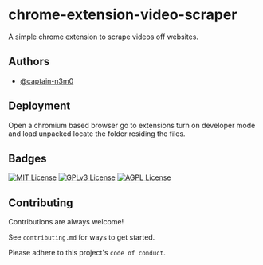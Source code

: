 # chrome-extension-video-scraper
A simple chrome extension to scrape videos off websites.

## Authors

- [@captain-n3m0](https://github.com/captain-n3m0)


## Deployment

Open a chromium based browser go to extensions turn on developer mode and load unpacked locate the folder residing the files.


## Badges

[![MIT License](https://img.shields.io/badge/License-MIT-green.svg)](https://choosealicense.com/licenses/mit/)
[![GPLv3 License](https://img.shields.io/badge/License-GPL%20v3-yellow.svg)](https://opensource.org/licenses/)
[![AGPL License](https://img.shields.io/badge/license-AGPL-blue.svg)](http://www.gnu.org/licenses/agpl-3.0)


## Contributing

Contributions are always welcome!

See `contributing.md` for ways to get started.

Please adhere to this project's `code of conduct`.

